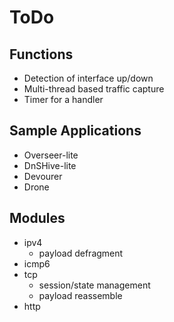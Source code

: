 # ToDo

## Functions

- Detection of interface up/down
- Multi-thread based traffic capture
- Timer for a handler

## Sample Applications

- Overseer-lite
- DnSHive-lite
- Devourer
- Drone


## Modules

- ipv4
    - payload defragment
- icmp6
- tcp
    - session/state management
    - payload reassemble
- http

